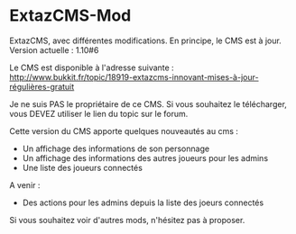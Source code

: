# ExtazCMS-Mod
ExtazCMS, avec différentes modifications. En principe, le CMS est à jour.  Version actuelle : 1.10#6

Le CMS est disponible à l'adresse suivante : http://www.bukkit.fr/topic/18919-extazcms-innovant-mises-à-jour-régulières-gratuit

Je ne suis PAS le propriétaire de ce CMS. Si vous souhaitez le télécharger, vous DEVEZ utiliser le lien du topic sur le forum.

Cette version du CMS apporte quelques nouveautés au cms :

<ul>
  <li>Un affichage des informations de son personnage</li>
  <li>Un affichage des informations des autres joueurs pour les admins </li>
  <li>Une liste des joueurs connectés</li>
</ul>

A venir :
<ul>
  <li>Des actions pour les admins depuis la liste des joeurs connectés</li>
</ul>

Si vous souhaitez voir d'autres mods, n'hésitez pas à proposer.
